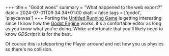 +++
title = "Godot woes"
summary = "What happened to the web export?"
date = 2024-07-01T09:34:34+01:00
draft = false
tags = ['godot', 'playcanvas']
+++
Porting the [Untitled Running Game](https://hyperagon.itch.io/untitld-running-game) is getting interesting since I know how the [Godot Engine](https://godotengine.org/) works, it's a confortable editor as long as you know what you're doing. Whike unfortunate that you'll likely need to know *GDScript* it is for the best.

Of courae this is teleporting the Player arround and not how you us physics so there's no collision.

